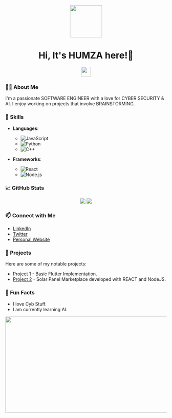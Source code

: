 <!-- ## Hi there 👋


**HumzAhme/humzahme** is a ✨ _special_ ✨ repository because its `README.md` (this file) appears on your GitHub profile.

Here are some ideas to get you started:

- 🔭 I’m currently working on ...
- 🌱 I’m currently learning ...
- 👯 I’m looking to collaborate on ...
- 🤔 I’m looking for help with ...
- 💬 Ask me about ...
- 📫 How to reach me: ...
- 😄 Pronouns: ...
- ⚡ Fun fact: ...
-->


<div align="center">
  <img src="https://media.giphy.com/media/M9gbBd9nbDrOTu1Mqx/giphy.gif" width="100" />
</div>

<h1 align="center">Hi, It's HUMZA here!👋</h1>

<div align="center">
  <img src="https://media.giphy.com/media/hvRJCLFzcasrR4ia7z/giphy.gif" width="30px" />
</div>

### 👨‍💻 About Me
I'm a passionate SOFTWARE ENGINEER with a love for CYBER SECURITY & AI. I enjoy working on projects that involve BRAINSTORMING.

### 🌟 Skills
- **Languages**: 
  - ![JavaScript](https://img.shields.io/badge/JavaScript-FFFF00?style=flat&logo=javascript&logoColor=black)
  - ![Python](https://img.shields.io/badge/Python-3776AB?style=flat&logo=python&logoColor=white)
  - ![C++](https://img.shields.io/badge/C%2B%2B-00599C?style=flat-square&logo=C%2B%2B&logoColor=white)

- **Frameworks**: 
  - ![React](https://img.shields.io/badge/React-61DAFB?style=flat&logo=react&logoColor=black)
  - ![Node.js](https://img.shields.io/badge/Node.js-339933?style=flat&logo=nodedotjs&logoColor=white)

### 📈 GitHub Stats
<div align="center">
  <img src="https://github-readme-stats.vercel.app/api?username=humzahme&show_icons=true&theme=radical" />
  <img src="https://github-readme-stats.vercel.app/api/top-langs/?username=humzahme&layout=compact&theme=radical" />
</div>

### 📫 Connect with Me
- [LinkedIn](https://www.linkedin.com/in/humza-a-ahmed)
- [Twitter](https://twitter.com/AnhPhuNguyen1) 
- [Personal Website](https://github.com/HumzAhme) 

### 🎨 Projects
Here are some of my notable projects:
- [Project 1](https://github.com/humzahme/Dart-Flutter) - Basic Flutter Implementation.
- [Project 2](https://github.com/INFINITE-ALGOS/solar-react) - Solar Panel Marketplace developed with REACT and NodeJS.

### 🎉 Fun Facts
- I love Cyb Stuff.
- I am currently learning AI.

<div align="center">
  <img src="https://media.giphy.com/media/dWesBcTLavkZuG35MI/giphy.gif" width="600" height="300"/>
</div>

